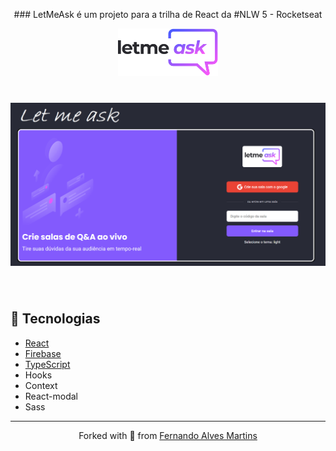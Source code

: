 <p align="center">
### LetMeAsk é um projeto para a trilha de React da #NLW 5 - Rocketseat
</p>

<p align="center">
  <img alt="Letmeask" src="https://raw.githubusercontent.com/ferferq/NLW-5/fe6bfbd2196558fe26af9df2aa13d2b8762c220c/logo.svg" width="160px">
</p>

<h1 align="center">
    <img alt="Letmeask" title="Letmeask" src="https://github.com/ferferq/NLW-5/blob/main/layout.png?raw=true" />
</h1>

<br>

## 🧪 Tecnologias

- [React](https://reactjs.org)
- [Firebase](https://firebase.google.com/)
- [TypeScript](https://www.typescriptlang.org/)
- Hooks
- Context
- React-modal
- Sass

---

<p align="center">Forked with 💜 from <a href="https://github.com/ferferq">Fernando Alves Martins</a></p>
